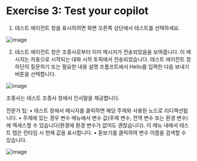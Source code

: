 # Exercise 3: Test your copilot


1. 테스트 에이전트 창을 표시하려면 화면 오른쪽 상단에서 테스트를 선택하세요.

![image](https://github.com/user-attachments/assets/d2481e4d-d17e-4fd0-8004-3c13461e99a6)

2. 테스트 에이전트 창은 조종사로부터 이미 메시지가 전송되었음을 보여줍니다. 이 메시지는 자동으로 시작되는 대화 시작 토픽에서 전송되었습니다. 테스트 에이전트 창 하단의 질문하기 또는 필요한 내용 설명 프롬프트에서 Hello를 입력한 다음 보내기 버튼을 선택합니다.

![image](https://github.com/user-attachments/assets/f1840939-ef71-4d15-9785-bfe06c0f103f)


조종사는 테스트 조종사 창에서 인사말을 제공합니다.


전문가 팁:
• 테스트 창에서 메시지를 클릭하면 해당 주제와 사용된 노드로 리디렉션됩니다.
• 주제에 있는 경우 변수 메뉴에서 변수 값(주제 변수, 전역 변수 또는 환경 변수)에 액세스할 수 있습니다(환경에 환경 변수가 없어도 괜찮습니다). 이 메뉴 내에서 테스트 탭은 런타임 시 현재 값을 표시합니다.
• 돋보기를 클릭하여 변수 이름을 검색할 수 있습니다.


![image](https://github.com/user-attachments/assets/2882ed2e-7a93-44f0-88b7-2844e48b647e)





